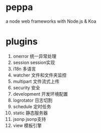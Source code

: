 # peppa

a node web frameworks with Node.js & Koa 


# plugins

1. onerror 统一异常处理
2. session session实现
3. i18n 多语言
4. watcher 文件和文件夹监控
5. multipart 文件流式上传
6. security 安全
7. development 开发环境配置
8. logrotator 日志切割
9. schedule 定时任务
10. static 静态服务器
11. jsonp jsonp支持
12. view 模板引擎

